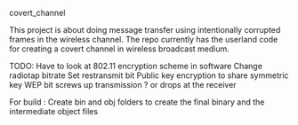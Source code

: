 covert_channel


This project is about doing message transfer using intentionally corrupted frames in the wireless
channel. The repo currently has the userland code for creating a covert channel in wireless broadcast medium.

TODO: 
Have to look at 802.11 encryption scheme in software
Change radiotap bitrate 
Set restransmit bit 
Public key encryption to share symmetric key
WEP bit screws up transmission ? or drops at the receiver



For build :
Create bin and obj folders to create the final binary and the intermediate object files

